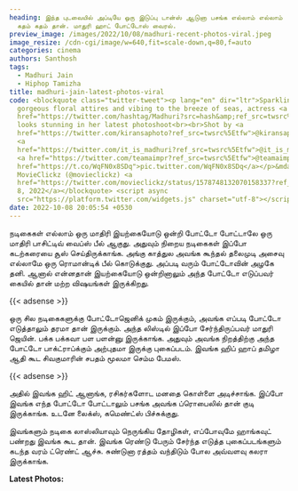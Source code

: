 ```yaml
---
heading: இந்த புடவையில் அப்டியே ஒரு இடுப்பு டான்ஸ் ஆடுனா பசங்க எல்லாம் எல்லாம்
  கதம் கதம் தான். மாதுரி ஹாட் போட்டோஸ் வைரல்.
preview_image: /images/2022/10/08/madhuri-recent-photos-viral.jpeg
image_resize: /cdn-cgi/image/w=640,fit=scale-down,q=80,f=auto
categories: cinema
authors: Santhosh
tags:
  - Madhuri Jain
  - Hiphop Tamizha
title: madhuri-jain-latest-photos-viral
code: <blockquote class="twitter-tweet"><p lang="en" dir="ltr">Sparkling with
  gorgeous floral attires and vibing to the breeze of seas, actress <a
  href="https://twitter.com/hashtag/Madhuri?src=hash&amp;ref_src=twsrc%5Etfw">#Madhuri</a>
  looks stunning in her latest photoshoot<br><br>Shot by <a
  href="https://twitter.com/kiransaphoto?ref_src=twsrc%5Etfw">@kiransaphoto</a>
  <a
  href="https://twitter.com/it_is_madhuri?ref_src=twsrc%5Etfw">@it_is_madhuri</a>
  <a href="https://twitter.com/teamaimpr?ref_src=twsrc%5Etfw">@teamaimpr</a> <a
  href="https://t.co/WqFN0x8SDq">pic.twitter.com/WqFN0x8SDq</a></p>&mdash;
  MovieClickz (@movieclickz) <a
  href="https://twitter.com/movieclickz/status/1578748132070158337?ref_src=twsrc%5Etfw">October
  8, 2022</a></blockquote> <script async
  src="https://platform.twitter.com/widgets.js" charset="utf-8"></script>
date: 2022-10-08 20:05:54 +0530
---
```

நடிகைகள் எல்லாம் ஒரு மாதிரி இயற்கையோடு ஒன்றி போட்டோ போட்டாலே ஒரு மாதிரி பாசிட்டிவ் வைப்ஸ் பீல் ஆகுது. அதுவும் நிறைய நடிகைகள் இப்போ கடற்கரையை சூஸ் செய்திருக்காங்க. அங்கு காத்துல அவங்க கூந்தல் தலைமுடி அசைவு எல்லாமே ஒரு ரொமான்டிக் பீல் கொடுக்குது. அப்படி வரும் போட்டோவின் அழகே தனி. ஆனால் என்னதான் இயற்கையோடு ஒன்றினாலும் அந்த போட்டோ எடுப்பவர் கையில் தான் மற்ற விஷயங்கள் இருக்கிறது.

{{< adsense >}}

ஒரு சில நடிகைகளுக்கு போட்டோஜெனிக் முகம் இருக்கும், அவங்க எப்படி போட்டோ எடுத்தாலும் தரமா தான் இருக்கும். அந்த லிஸ்டில் இப்போ சேர்ந்திருப்பவர் மாதுரி ஜெயின். பக்க பக்கவா பள பளன்னு இருக்காங்க. அதுவும் அவங்க நிறத்திற்கு அந்த போட்டோ பாக்ட்ராப்க்கும் அற்புதமா இருக்கு புகைப்படம். இவங்க ஹிப் ஹாப் தமிழா ஆதி கூட சிவகுமாரின் சபதம் மூலமா செம்ம பேமஸ்.

{{< adsense >}}

அதில் இவங்க ஹிட் ஆனாங்க, ரசிகர்களோட மனதை கொள்ளை அடிச்சாங்க. இப்போ இவங்க எந்த போட்டோ போட்டாலும் பசங்க அவங்க ப்ரொபைலில் தான் குடி இருக்காங்க. உடனே லைக்ஸ், கமெண்ட்ஸ் பிச்சுக்குது.

இவங்களும் நடிகை லாஸ்லியாவும் நெருங்கிய தோழிகள், எப்போவுமே ஹாங்கவுட் பண்றது இவங்க கூட தான். இவங்க ரெண்டு பேரும் சேர்ந்த எடுத்த புகைப்படங்களும் கடந்த வரம் ட்ரெண்ட் ஆச்சு. சுண்டுனா ரத்தம் வந்திடும் போல அவ்வளவு கலரா இருக்காங்க.   

**L﻿atest Photos:**